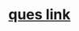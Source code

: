 # <a href="https://practice.geeksforgeeks.org/problems/longest-common-substring1452/1">ques link</a>
